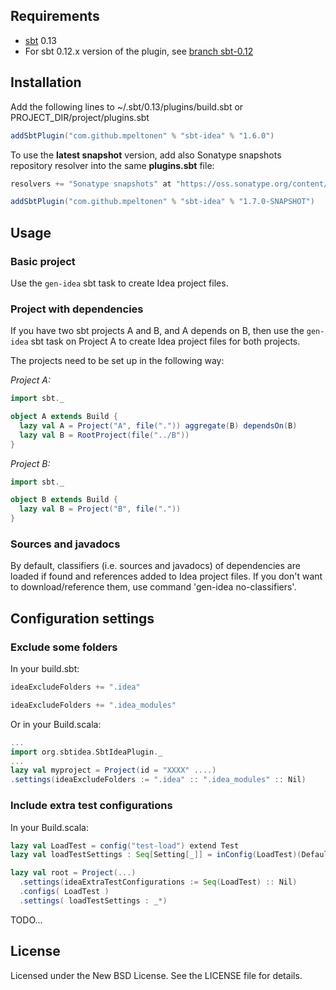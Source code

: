 Requirements
------------

* [sbt](https://github.com/sbt/sbt) 0.13
* For sbt 0.12.x version of the plugin, see [branch sbt-0.12](https://github.com/mpeltonen/sbt-idea/tree/sbt-0.12#requirements)


Installation
------------

Add the following lines to ~/.sbt/0.13/plugins/build.sbt or PROJECT_DIR/project/plugins.sbt

```sbt
addSbtPlugin("com.github.mpeltonen" % "sbt-idea" % "1.6.0")
```

To use the **latest snapshot** version, add also Sonatype snapshots repository resolver into the same **plugins.sbt** file:

```sbt
resolvers += "Sonatype snapshots" at "https://oss.sonatype.org/content/repositories/snapshots/"

addSbtPlugin("com.github.mpeltonen" % "sbt-idea" % "1.7.0-SNAPSHOT")
```

Usage
-----

### Basic project

Use the `gen-idea` sbt task to create Idea project files.

### Project with dependencies

If you have two sbt projects A and B, and A depends on B, then use the `gen-idea` sbt task on Project A to create Idea project files for both projects.

The projects need to be set up in the following way:

*Project A:*

```scala
import sbt._

object A extends Build {
  lazy val A = Project("A", file(".")) aggregate(B) dependsOn(B)
  lazy val B = RootProject(file("../B"))
}
```

*Project B:*

```scala
import sbt._

object B extends Build {
  lazy val B = Project("B", file("."))
}
```

### Sources and javadocs

By default, classifiers (i.e. sources and javadocs) of dependencies are loaded if found and references added to Idea project files. If you don't want to download/reference them, use command 'gen-idea no-classifiers'.

Configuration settings
----------------------

### Exclude some folders

In your build.sbt:

```sbt
ideaExcludeFolders += ".idea"

ideaExcludeFolders += ".idea_modules"
```

Or in your Build.scala:

```scala
...
import org.sbtidea.SbtIdeaPlugin._
...
lazy val myproject = Project(id = "XXXX" ....)
.settings(ideaExcludeFolders := ".idea" :: ".idea_modules" :: Nil)
```

### Include extra test configurations

In your Build.scala:

```scala
lazy val LoadTest = config("test-load") extend Test
lazy val loadTestSettings : Seq[Setting[_]] = inConfig(LoadTest)(Defaults.testSettings ++ Seq(sourceDirectory in LoadTest <<= (sourceDirectory in LoadTest)(_ / ".." / "test-load")))

lazy val root = Project(...)
  .settings(ideaExtraTestConfigurations := Seq(LoadTest) :: Nil)
  .configs( LoadTest )
  .settings( loadTestSettings : _*)
```



TODO...

License
-------

Licensed under the New BSD License. See the LICENSE file for details.
